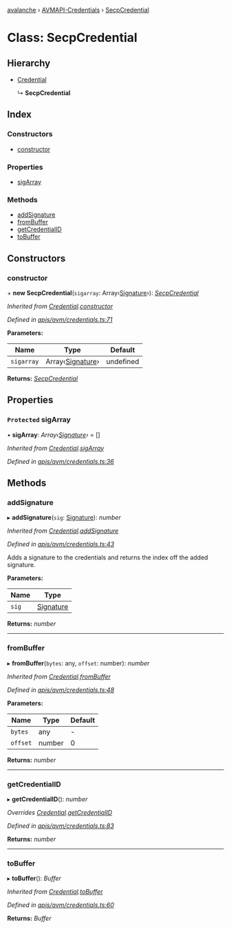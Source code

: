 [avalanche](../README.md) › [AVMAPI-Credentials](../modules/avmapi_credentials.md) › [SecpCredential](avmapi_credentials.secpcredential.md)

# Class: SecpCredential

## Hierarchy

* [Credential](avmapi_credentials.credential.md)

  ↳ **SecpCredential**

## Index

### Constructors

* [constructor](avmapi_credentials.secpcredential.md#constructor)

### Properties

* [sigArray](avmapi_credentials.secpcredential.md#protected-sigarray)

### Methods

* [addSignature](avmapi_credentials.secpcredential.md#addsignature)
* [fromBuffer](avmapi_credentials.secpcredential.md#frombuffer)
* [getCredentialID](avmapi_credentials.secpcredential.md#getcredentialid)
* [toBuffer](avmapi_credentials.secpcredential.md#tobuffer)

## Constructors

###  constructor

\+ **new SecpCredential**(`sigarray`: Array‹[Signature](avmapi_types.signature.md)›): *[SecpCredential](avmapi_credentials.secpcredential.md)*

*Inherited from [Credential](avmapi_credentials.credential.md).[constructor](avmapi_credentials.credential.md#constructor)*

*Defined in [apis/avm/credentials.ts:71](https://github.com/ava-labs/avalanche.js/blob/4d26b45/src/apis/avm/credentials.ts#L71)*

**Parameters:**

Name | Type | Default |
------ | ------ | ------ |
`sigarray` | Array‹[Signature](avmapi_types.signature.md)› | undefined |

**Returns:** *[SecpCredential](avmapi_credentials.secpcredential.md)*

## Properties

### `Protected` sigArray

• **sigArray**: *Array‹[Signature](avmapi_types.signature.md)›* = []

*Inherited from [Credential](avmapi_credentials.credential.md).[sigArray](avmapi_credentials.credential.md#protected-sigarray)*

*Defined in [apis/avm/credentials.ts:36](https://github.com/ava-labs/avalanche.js/blob/4d26b45/src/apis/avm/credentials.ts#L36)*

## Methods

###  addSignature

▸ **addSignature**(`sig`: [Signature](avmapi_types.signature.md)): *number*

*Inherited from [Credential](avmapi_credentials.credential.md).[addSignature](avmapi_credentials.credential.md#addsignature)*

*Defined in [apis/avm/credentials.ts:43](https://github.com/ava-labs/avalanche.js/blob/4d26b45/src/apis/avm/credentials.ts#L43)*

Adds a signature to the credentials and returns the index off the added signature.

**Parameters:**

Name | Type |
------ | ------ |
`sig` | [Signature](avmapi_types.signature.md) |

**Returns:** *number*

___

###  fromBuffer

▸ **fromBuffer**(`bytes`: any, `offset`: number): *number*

*Inherited from [Credential](avmapi_credentials.credential.md).[fromBuffer](avmapi_credentials.credential.md#frombuffer)*

*Defined in [apis/avm/credentials.ts:48](https://github.com/ava-labs/avalanche.js/blob/4d26b45/src/apis/avm/credentials.ts#L48)*

**Parameters:**

Name | Type | Default |
------ | ------ | ------ |
`bytes` | any | - |
`offset` | number | 0 |

**Returns:** *number*

___

###  getCredentialID

▸ **getCredentialID**(): *number*

*Overrides [Credential](avmapi_credentials.credential.md).[getCredentialID](avmapi_credentials.credential.md#abstract-getcredentialid)*

*Defined in [apis/avm/credentials.ts:83](https://github.com/ava-labs/avalanche.js/blob/4d26b45/src/apis/avm/credentials.ts#L83)*

**Returns:** *number*

___

###  toBuffer

▸ **toBuffer**(): *Buffer*

*Inherited from [Credential](avmapi_credentials.credential.md).[toBuffer](avmapi_credentials.credential.md#tobuffer)*

*Defined in [apis/avm/credentials.ts:60](https://github.com/ava-labs/avalanche.js/blob/4d26b45/src/apis/avm/credentials.ts#L60)*

**Returns:** *Buffer*
